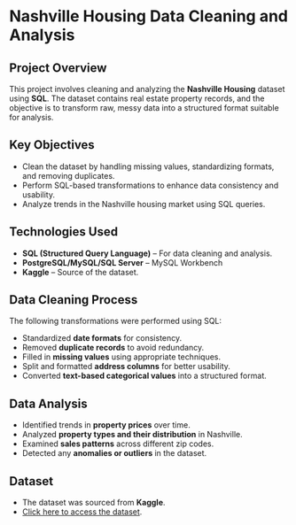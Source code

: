 # Nashville Housing Data Cleaning and Analysis  

## Project Overview  
This project involves cleaning and analyzing the **Nashville Housing** dataset using **SQL**. The dataset contains real estate property records, and the objective is to transform raw, messy data into a structured format suitable for analysis.  

## Key Objectives  
- Clean the dataset by handling missing values, standardizing formats, and removing duplicates.  
- Perform SQL-based transformations to enhance data consistency and usability.  
- Analyze trends in the Nashville housing market using SQL queries.  

## Technologies Used  
- **SQL (Structured Query Language)** – For data cleaning and analysis.  
- **PostgreSQL/MySQL/SQL Server** – MySQL Workbench 
- **Kaggle** – Source of the dataset.  

## Data Cleaning Process  
The following transformations were performed using SQL:  
- Standardized **date formats** for consistency.  
- Removed **duplicate records** to avoid redundancy.  
- Filled in **missing values** using appropriate techniques.  
- Split and formatted **address columns** for better usability.  
- Converted **text-based categorical values** into a structured format.  

## Data Analysis  
- Identified trends in **property prices** over time.  
- Analyzed **property types and their distribution** in Nashville.  
- Examined **sales patterns** across different zip codes.  
- Detected any **anomalies or outliers** in the dataset.  

## Dataset  
- The dataset was sourced from **Kaggle**.  
- [Click here to access the dataset]([YOUR_KAGGLE_LINK_HERE](https://www.kaggle.com/datasets/swsw1717/nashville-housing-sql-project)).  


